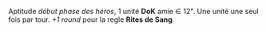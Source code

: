 Aptitude _début phase des héros_, 1 unité **DoK** amie ∈ 12". Une unité une seul fois par tour. _+1 round_ pour la regle **Rites de Sang**.
